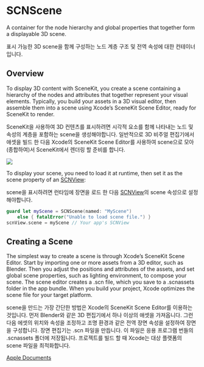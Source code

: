 # SCNScene
A container for the node hierarchy and global properties that together form a displayable 3D scene.

표시 가능한 3D scene을 함께 구성하는 노드 계층 구조 및 전역 속성에 대한 컨테이너입니다.

## Overview
To display 3D content with SceneKit, you create a scene containing a hierarchy of the nodes and attributes that together represent your visual elements. Typically, you build your assets in a 3D visual editor, then assemble them into a scene using Xcode’s SceneKit Scene Editor, ready for SceneKit to render.

SceneKit을 사용하여 3D 컨텐츠를 표시하려면 시각적 요소를 함께 나타내는 노드 및 속성의 계층을 포함하는 scene을 생성해야합니다. 일반적으로 3D 비주얼 편집기에서 애셋을 빌드 한 다음 Xcode의 SceneKit Scene Editor를 사용하여 scene으로 모아(종합하여)서 SceneKit에서 렌더링 할 준비를 합니다.

<img src="/image/scnscene.png">

To display your scene, you need to load it at runtime, then set it as the scene property of an [SCNView][1]:

scene을 표시하려면 런타임에 장면을 로드 한 다음 [SCNView][1]의 scene 속성으로 설정해야합니다.

```Swift
guard let myScene = SCNScene(named: "MyScene")
    else { fatalError("Unable to load scene file.") }
scnView.scene = myScene // Your app's SCNView
```

## Creating a Scene
The simplest way to create a scene is through Xcode’s SceneKit Scene Editor. Start by importing one or more assets from a 3D editor, such as Blender. Then you adjust the positions and attributes of the assets, and set global scene properties, such as lighting environment, to compose your scene. The scene editor creates a .scn file, which you save to a .scnassets folder in the app bundle. When you build your project, Xcode optimizes the scene file for your target platform.

scene을 만드는 가장 간단한 방법은 Xcode의 SceneKit Scene Editor를 이용하는 것입니다. 먼저 Blender와 같은 3D 편집기에서 하나 이상의 애셋을 가져옵니다. 그런 다음 에셋의 위치와 속성을 조정하고 조명 환경과 같은 전역 장면 속성을 설정하여 장면을 구성합니다. 장면 편집기는 .scn 파일을 만듭니다. 이 파일은 응용 프로그램 번들의 .scnassets 폴더에 저장됩니다. 프로젝트를 빌드 할 때 Xcode는 대상 플랫폼의 scene 파일을 최적화합니다.


[Apple Documents][apple]



[1]: /01_iOS/SceneKit/SCNView.md
[apple]: https://developer.apple.com/documentation/scenekit/scnscene
